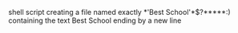 shell script creating a file named exactly \*\'Best School\'\*$\?\*\*\*\*\*:) containing the text Best School ending by a new line
